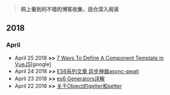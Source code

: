 > **网上看到的不错的博客收集，适合深入阅读**
## 2018
### April
* April 25 2018 **>>** [7 Ways To Define A Component Template in VueJS](https://medium.com/js-dojo/7-ways-to-define-a-component-template-in-vuejs-c04e0c72900d)[google]
* April 24 2018 **>>** [ES6系列文章 异步神器async-await](https://segmentfault.com/a/1190000011526612)
* April 23 2018 **>>** [es6 Generators详解](https://segmentfault.com/a/1190000012358863)
* April 22 2018 **>>** [关于Object的getter和setter](https://zhuanlan.zhihu.com/p/25672454)
